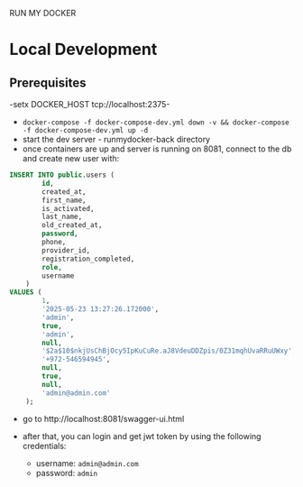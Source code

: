 RUN MY DOCKER

# Local Development

## Prerequisites

-setx DOCKER_HOST tcp://localhost:2375-
- `docker-compose -f docker-compose-dev.yml down -v && docker-compose -f docker-compose-dev.yml up -d`
- start the dev server - runmydocker-back directory
- once containers are up and server is running on 8081, connect to the db and create new user with:

```sql
INSERT INTO public.users (
        id,
        created_at,
        first_name,
        is_activated,
        last_name,
        old_created_at,
        password,
        phone,
        provider_id,
        registration_completed,
        role,
        username
    )
VALUES (
        1,
        '2025-05-23 13:27:26.172000',
        'admin',
        true,
        'admin',
        null,
        '$2a$10$nkjUsChBjOcy5IpKuCuRe.aJ8VdeuDDZpis/0Z31mqhUvaRRuUWxy',
        '+972-546594945',
        null,
        true,
        null,
        'admin@admin.com'
    );
```

- go to http://localhost:8081/swagger-ui.html

- after that, you can login and get jwt token by using the following credentials:
  - username: `admin@admin.com`
  - password: `admin`
